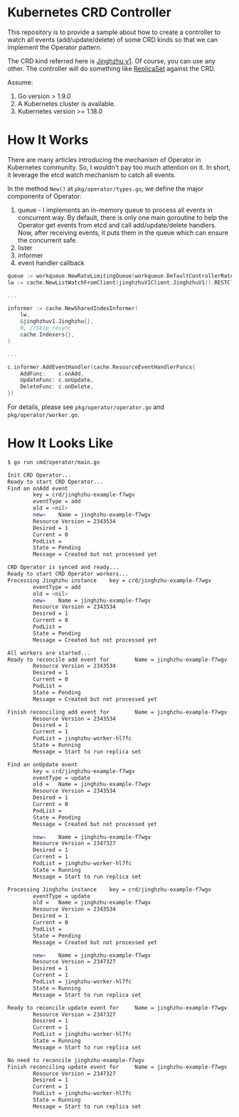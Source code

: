 # Kubernetes CRD Controller
This repository is to provide a sample about how to create a controller to watch all events (add/update/delete) of some CRD kinds so that we can implement the Operator pattern.

The CRD kind referred here is [Jinghzhu v1](https://github.com/jinghzhu/KubernetesCRD). Of course, you can use any other. The controller will do something like [ReplicaSet](https://kubernetes.io/docs/concepts/workloads/controllers/replicaset/) against the CRD.

Assume:
1. Go version > 1.9.0
2. A Kubernetes cluster is available.
3. Kubernetes version >= 1.18.0



# How It Works
There are many articles introducing the mechanism of Operator in Kubernetes community. So, I wouldn't pay too much attention on it. In short, it leverage the etcd watch mechanism to catch all events.

In the method `New()` at `pkg/operator/types.go`, we define the major components of Operator:
1. queue - I implements an in-memory queue to process all events in concurrent way. By default, there is only one main goroutine to help the Operator get events from etcd and call add/update/delete handlers. Now, after receiving events, it puts them in the queue which can ensure the concurrent safe.
2. lister
3. informer
4. event handler callback

```go
queue := workqueue.NewRateLimitingQueue(workqueue.DefaultControllerRateLimiter())
lw := cache.NewListWatchFromClient(jinghzhuV1Client.JinghzhuV1().RESTClient(), jinghzhuv1.Plural, namespace, fields.Everything())

...

informer := cache.NewSharedIndexInformer(
	lw,
	&jinghzhuv1.Jinghzhu{},
	0, //Skip resync
	cache.Indexers{},
)

...

c.informer.AddEventHandler(cache.ResourceEventHandlerFuncs{
	AddFunc:    c.onAdd,
	UpdateFunc: c.onUpdate,
	DeleteFunc: c.onDelete,
})
```

For details, please see `pkg/operator/operator.go` and `pkg/operator/worker.go`.



# How It Looks Like
```bash
$ go run cmd/operator/main.go

Init CRD Operator...
Ready to start CRD Operator...
Find an onAdd event
        key = crd/jinghzhu-example-f7wgv
        eventType = add
        old = <nil>
        new=    Name = jinghzhu-example-f7wgv
        Resource Version = 2343534
        Desired = 1
        Current = 0
        PodList =
        State = Pending
        Message = Created but not processed yet

CRD Operator is synced and ready...
Ready to start CRD Operator workers...
Processing Jinghzhu instance    key = crd/jinghzhu-example-f7wgv
        eventType = add
        old = <nil>
        new=    Name = jinghzhu-example-f7wgv
        Resource Version = 2343534
        Desired = 1
        Current = 0
        PodList =
        State = Pending
        Message = Created but not processed yet

All workers are started...
Ready to reconcile add event for        Name = jinghzhu-example-f7wgv
        Resource Version = 2343534
        Desired = 1
        Current = 0
        PodList =
        State = Pending
        Message = Created but not processed yet

Finish reconciling add event for        Name = jinghzhu-example-f7wgv
        Resource Version = 2343534
        Desired = 1
        Current = 1
        PodList = jinghzhu-worker-hl7fc
        State = Running
        Message = Start to run replica set

Find an onUpdate event
        key = crd/jinghzhu-example-f7wgv
        eventType = update
        old =   Name = jinghzhu-example-f7wgv
        Resource Version = 2343534
        Desired = 1
        Current = 0
        PodList =
        State = Pending
        Message = Created but not processed yet

        new=    Name = jinghzhu-example-f7wgv
        Resource Version = 2347327
        Desired = 1
        Current = 1
        PodList = jinghzhu-worker-hl7fc
        State = Running
        Message = Start to run replica set

Processing Jinghzhu instance    key = crd/jinghzhu-example-f7wgv
        eventType = update
        old =   Name = jinghzhu-example-f7wgv
        Resource Version = 2343534
        Desired = 1
        Current = 0
        PodList =
        State = Pending
        Message = Created but not processed yet

        new=    Name = jinghzhu-example-f7wgv
        Resource Version = 2347327
        Desired = 1
        Current = 1
        PodList = jinghzhu-worker-hl7fc
        State = Running
        Message = Start to run replica set

Ready to reconcile update event for     Name = jinghzhu-example-f7wgv
        Resource Version = 2347327
        Desired = 1
        Current = 1
        PodList = jinghzhu-worker-hl7fc
        State = Running
        Message = Start to run replica set

No need to reconcile jinghzhu-example-f7wgv
Finish reconciling update event for     Name = jinghzhu-example-f7wgv
        Resource Version = 2347327
        Desired = 1
        Current = 1
        PodList = jinghzhu-worker-hl7fc
        State = Running
        Message = Start to run replica set
```